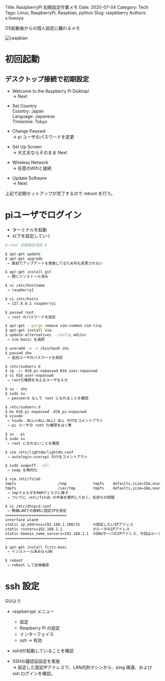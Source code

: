 Title: RasipberryPi 初期設定作業メモ
Date: 2020-07-04
Category: Tech
Tags: Linux, RaspberryPi, Raspbian, python
Slug: raspbberry
Authors: s.hosoya

OS起動後からの個人設定に纏わるメモ  

![raspbian](https://blog.watarinohibi.tokyo/images/20200704_imager.png "raspbian")   

# 初回起動

## デスクトップ接続で初期設定

* Welcome to the Raspberry Pi Dsiktop!  
 → Next

* Set Country  
  Country: Japan  
  Language: Japanese  
  Timezone: Tokyo  

* Change Passwd  
 → pi ユーザのパスワードを変更  

* Set Up Screen  
 → 大丈夫ならそのまま Next  

* Wireless Network  
 → 任意のWifiと接続  

* Update Software  
 → Next  

上記で初期セットアップが完了するので reboot を行う。  


# piユーザでログイン

* ターミナルを起動  
* 以下を設定していく  

~~~bash
# root 初期設定項目 #

$ apt-get update
$ apt-get upgrade
 → 直前でアップデートを実施してるため何も変更されない

$ apt-get install git
 → 既にインストール済み

$ vi /etc/hostname
 → raspberry1

$ vi /etc/hosts
 → 127.0.0.1 raspberry1

$ passwd root
 → root のパスワードを設定

$ apt-get --purge remove vim-common vim-tiny
$ apt-get install vim
$ update-alternatives --config editor
 → vim.basic を選択

$ useradd -m -s /bin/bash sho
$ passwd sho
 → 追加ユーザのパスワードを設定

$ /etc/sudoers.d
$ cp -pi 010_pi-nopasswd 010_user-nopasswd
$ vi 010_user-nopasswd
 → root化権限を与えるユーザを入力

$ su - sho
$ sudo su -
 → password なしで root になれることを確認

$ /etc/sudoers.d
$ mv 010_pi-nopasswd .010_pi-nopasswd
$ visudo
 → %sudo  ALL=(ALL:ALL) ALL の行をコメントアウト
 → pi ユーザの root 化権限をはく奪

$ su - pi
$ sudo su -
 → root になれないことを確認

$ vim /etc/lightdm/lightdm.conf
 → autologin-user=pi の行をコメントアウト

$ sudo swapoff --all
 → swap を無向化

$ vim /etc/fstab
tmpfs                   /tmp            tmpfs    defaults,size=32m,noatime,mode=1777      0       0
tmpfs                   /var/tmp        tmpfs    defaults,size=16m,noatime,mode=1777      0       0
 → tmpフォルダをRAMディスクに移す
 → ついでに /etc/fstab の中身を整列しておく。気持ちの問題

$ vi /etc/dhcpcd.conf
 → 無線LANでの接続に固定IPを設定
============================
interface wlan0
static ip_address=192.168.1.100/32      ※設定したいIPアドレス
static routers=192.168.1.1              ※ルータのIPアドレス
static domain_name_servers=192.168.1.1  ※DNSサーバのIPアドレス、今回はルータをそのまま利用
============================

$ apt-get install fcitx-mozc
 → インストール済みならOK

$ reboot
 → reboot して反映確認
~~~

# ssh 設定

GUIより

* raspberrypi メニュー  
  * 設定  
  * Raspberry Pi の設定  
  * インターフェイス  
  * ssh → 有効  

* sshdが起動していることを確認  
* SSHの鍵認証設定を実施  
 → 設定した固定IPアドレスで、LAN内別マシンから、ping 疎通、および ssh ログインを確認。  
